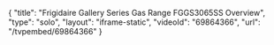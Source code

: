 {
    "title": "Frigidaire Gallery Series Gas Range FGGS3065SS Overview",
    "type": "solo",
    "layout": "iframe-static",
    "videoId": "69864366",
    "url": "\/tvpembed\/69864366"
}